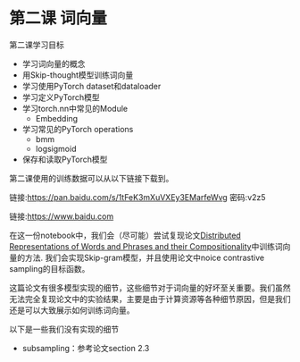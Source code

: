# 第二课 词向量

第二课学习目标
- 学习词向量的概念
- 用Skip-thought模型训练词向量
- 学习使用PyTorch dataset和dataloader
- 学习定义PyTorch模型
- 学习torch.nn中常见的Module
    - Embedding
- 学习常见的PyTorch operations
    - bmm
    - logsigmoid
- 保存和读取PyTorch模型
    

第二课使用的训练数据可以从以下链接下载到。

链接:https://pan.baidu.com/s/1tFeK3mXuVXEy3EMarfeWvg  密码:v2z5

链接:https://www.baidu.com

在这一份notebook中，我们会（尽可能）尝试复现论文[Distributed Representations of Words and Phrases and their Compositionality](http://papers.nips.cc/paper/5021-distributed-representations-of-words-and-phrases-and-their-compositionality.pdf)中训练词向量的方法. 我们会实现Skip-gram模型，并且使用论文中noice contrastive sampling的目标函数。

这篇论文有很多模型实现的细节，这些细节对于词向量的好坏至关重要。我们虽然无法完全复现论文中的实验结果，主要是由于计算资源等各种细节原因，但是我们还是可以大致展示如何训练词向量。

以下是一些我们没有实现的细节
- subsampling：参考论文section 2.3
